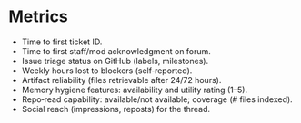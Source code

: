 <!-- status: stub; target: 150+ words -->
<!-- status: stub; target: 150+ words -->
<!-- status: stub; target: 150+ words -->
<!-- status: stub; target: 150+ words -->
<!-- status: stub; target: 150+ words -->
# Metrics
- Time to first ticket ID.
- Time to first staff/mod acknowledgment on forum.
- Issue triage status on GitHub (labels, milestones).
- Weekly hours lost to blockers (self‑reported).
- Artifact reliability (files retrievable after 24/72 hours).
- Memory hygiene features: availability and utility rating (1–5).
- Repo‑read capability: available/not available; coverage (# files indexed).
- Social reach (impressions, reposts) for the thread.






